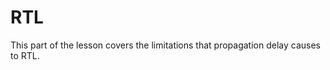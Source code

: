 # RTL

This part of the lesson covers the limitations that propagation delay causes to RTL.
<div id="sheas_container_2"><div style="width:100%; height:100%"><div class="loader"></div></div></div>

## Transcript

In the previous lesson we learned about the propagation dealy that is an intrinsic characteristic of each logic gate. In this lesson we are going to cover the same topic at a slightly different abstraction level, the so called Register Transfer Level, or RTL in short. This is a design abstraction that focuses on sampling the inputs and outputs of a circuit with registers, as you can see in the simulation below, which contains the same chips as the last one but with sampled inputs and outputs. You will hopefully understand how this abstracted structure is all over the hardware architecture of processors. 

Now let us explore how this new abstraction level influences how the chips work. For this we focus on the nand gate: please pause the simulation and inspect its clock signal and the input and outputs on both sides of the registers. When an input changes, it is not passed to the 'inner' circuit, in this case the nand gate, until the next rising edge of the clock signal, which updates the input registers' ouputs after one step. After that the nand gate is free to propagate and calculate its output in one step: such value is however not immediately transfered to the actual circuit output, it will do so only at the next rising edge of the clock signal, which will update the output register, which after one further step will update the actual circuit output. Given that the input is detected at a given rising edge of the clock signal, the ideal case is when the correct output comes out of the output register at the very next rising edge of the clock signal, that is when the propagation delay of the circuit contained within the input and output registers is shorter than the clock period. This is critically important: if we want for example to put more than one of this cells in series to one another, each one must compute its own output within one clock cycle, that is the rising edge of the clock signal immediately after the one that detected the new inputs must sample the correct output. If this does not happen, the wrong value is passed onto the next section of the circuit and the computation fails.

This being said, we can now see the propagation delay of a chip under a different perspective: it becomes a limit to the maximum clock frequency that the corresponding RTL representation can handle without error, where by error we mean the output being sampled at any later point than the rising edge immediately after the one that detected the different input. We can call this limitation the "sampling constraint" if we wish.

Let us try then to find the maximum clock frequency of each of the circuits in the simulation panel. The clock component can be controlled by the number above it, which represents how many steps until the clock changes value, which is effectively half of the clock period as measured in steps. So for example two consecutive rising edges of a clock set at number 5 are 10 steps apart, and that value, the clock period of 10 steps, is the maximum allowed propagation delay of the chip contained inbetween the registers plugged to that clock. 

Let us then tackle each circuit. We found out earlier that the propagation delay of the nand port is just one step. Therefore even a clock set to 1, which is a two long clock circuit, should present the correct output after just one clock cycle. Let us verify that. We see that no matter when we change the input and the, the output changes exactly one step after the next rising edge to the one which detected the new input. The extra step is due to the propagation delay of the output register itself.

We can do the same thing with the xnor, expecting the minimum clock period to be 6, that is the clock component set to 3. The way to test the worst case scenario is to use one known input with the maximum expected propagation delay, in our case zero zero to one one, and changed at the same time as a rising edge of the clock. We see that even in that case, the circuit still functions properly.

Regarding the incrementer, it was your task to find its exact propagation delay in the last exercise, so we are not going to spoil the solution. We are therefore going to use this chip as an example of what happens if you got your estimate wrong. If you overestimated the delay you are not going to see the error with the signal monitors, as the correct output will just wait to be sampled at the output register for a few steps. If you underestimated the delay however, it will be very evident from the signals, and that is the case we are covering now. 

Let us say that you estimated the propagation delay of the incrementer to be 20 steps (we are taking a particularly low estimate just to be sure that it is very very wrong). That means that we expect that a clock set with number 10 will sample the correct output at the rising edge immediately following the one that detected the new input.

Let us set the input radix and the monitors to decimal and the clock to 10. If we set the input to zero, and the change is detected at this rising edge, we can see the circuit comfortably outputting 'one' just one step after the next rising edge. Remember that that extra step is due to the propagation delay of the output register.

However, if we input, say, 63, we see that the next rising edge yields 56 instead of 64. What is more is that the next rising edge is sampling the value 0, again instead of 64. Finally, on the third rising edge after the one that sampled the new input we get 64. This behaviour happens because the propagation delay of the incrementer with input 63 is between 40 and 60 steps (between the second and third rising edge from the one that sampled the input) and at each rising edge before the result is ready, the output register is sampling some random number that comes out of the incrementer chip while it is propagating. This is in a nutshell why in general, the clock period must be slow enough to allow for the full propagation of the circuit at any input. 